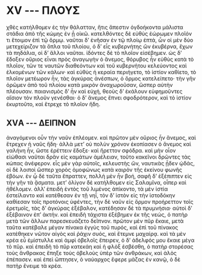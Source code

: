

# XV --- ΠΛΟΥΣ

χθὲς κατήλθομεν ἐς τὴν θάλατταν, ἥτις ἄπεστιν
ὀγδοήκοντα μάλιστα στάδια ἀπὸ τῆς κώμης ἐν ᾗ οἰκῶ.
κατελθόντες δὲ εὐθὺς ἑώρωμεν πλοῖόν τι ἕτοιμον ἐπὶ
τῷ ὅρμῳ. ναῦται δ’ ἐνῆσαν ἐν τῷ πλοίῳ ἑπτά, ὧν
οἱ μὲν δύο μετεχείριζον τὰ ὅπλα τοῦ πλοίου, ὁ δ’
εἷς κυβερνήτης ὢν ἐκυβέρνα, ἔχων τὰ πηδάλια, οἱ
δ’ ἄλλοι ναῦται. ἰδόντες δὲ τὸ πλοῖον εἰσέβημεν.
ὡς δ’ ἔδοξεν οὔριος εἶναι πρὸς ἀναγωγὴν ὁ ἄνεμος,
θόρυβος ἦν εὐθὺς κατὰ τὸ πλοῖον, τῶν τε ναυτῶν διαθεόντων
καὶ τοῦ κυβερνήτου κελεύοντος καὶ ἑλκομένων
τῶν κάλων· καὶ εὐθὺς ἡ κεραία περιήγετο, τὸ ἱστίον
καθίετο, τὸ πλοῖον μετέωρον ἦν, τὰς ἀγκύρας ἀνέσπων,
ὁ ὅρμος κατελείπετο· τὴν γῆν ὁρῶμεν ἀπὸ τοῦ πλοίου
κατὰ μικρὸν ἀναχωροῦσαν, ὥσπερ αὐτὴν πλέουσαν.
παιανισμὸς δ’ ἦν καὶ εὐχή, θεοὺς δ’ ἐκάλουν εὐφημοῦντες
αἴσιον τὸν πλοῦν γενέσθαι· ὁ δ’ ἄνεμος ἔπνει
σφοδρότερον, καὶ τὸ ἱστίον ἐκυρτοῦτο, καὶ ἔτρεχε τὸ
πλοῖον ἤδη.

## XVΑ --- ΔΕΙΠΝΟΝ

ἀναγόμενοι οὖν τὴν ναῦν ἐπλέομεν. καὶ πρῶτον
μὲν οὔριος ἦν ἄνεμος, καὶ ἔτρεχεν ἡ ναῦς ἤδη· ἀλλὰ
μετ’ οὐ πολὺν χρόνον ἐκοπίασεν ὁ ἄνεμος καὶ γαλήνη
ἦν, ὥστε ἐρέττειν ἔδοξε· καὶ ἤρεττον σφόδρα.
καὶ μὴν οἷον εἰώθασι ναῦται δρᾶν εἰς καμάτων
ἀμέλειαν, τοῦτο  κακεῖνοι δρῶντες τὰς κώπας ἀνέφερον.
εἷς μὲν γὰρ αὐτοῖς, κελευστὴς ὤν, ναυτικὰς ᾖδεν
ᾠδάς, οἱ δὲ λοιποὶ ὥσπερ χορὸς ὁμοφώνως κατὰ
καιρὸν τῆς ἐκείνου φωνῆς ἐβόων. ἐν ᾧ δὲ ταῦτα 
ἔπραττεν, πολλὴ μὲν ἦν βοή, σαφῆ δ’ ἐξέπιπτεν
εἰς τὴν γῆν τὰ ᾄσματα. μετ’ ὀλίγον δὲ κατήλθομεν
εἰς Σαλαμῖνα, οἷπερ καὶ ἠθέλομεν. ἀλλ’ ἐπειδὴ ἐντὸς
τοῦ λιμένος ἀπίκοντο, τὰ μὲν ἱστία ἐστείλαντο καὶ
κατέθεσαν ἐν τῇ νηΐ, τὸν δ’ ἱστὸν εἰς τὴν ἱστοδόκην
καθίεσαν τοῖς προτόνοις ὑφέντες, τὴν δὲ ναῦν εἰς ὅρμον
προήρεττον τοῖς ἐρετμοῖς, τὰς δ’ ἀγκύρας ἐξέβαλον,
κατέδησαν δὲ τὰ πρυμνήσια· αὐτοὶ δ’ ἐξέβαινον ἐπ’
ἀκτήν. καὶ ἐπειδὴ τάχιστα ἐξέβημεν ἐκ τῆς νεώς, ὁ
πατὴρ μετὰ τῶν ἄλλων παρεσκευάζετο δεῖπνον.
πρῶτον μὲν πῦρ ἔκαιε, μετὰ ταῦτα κατέβαλε μέγαν
πίνακα ἐγγὺς τοῦ πυρός, καὶ ἐπὶ τοῦ πίνακος κατέθηκεν
νῶτον αἰγὸς καὶ ῥάχιν συός, καὶ ἔτεμνε μαχαίρᾳ.
καὶ τὰ μὲν κρέα εὖ ἐμίστυλλε καὶ ἀμφὶ ὀβελοῖς
ἔπειρεν, ὁ δ’ ἀδελφός μου ἔκαιε μέγα τὸ πῦρ. καὶ
ἐπειδὴ τὸ πῦρ κατεκάη καὶ ἡ φλὸξ ἐσβέσθη, ὁ πατὴρ
στορέσας τοὺς ἄνθρακας ἔπηξε τοὺς ὀβελοὺς ὑπὲρ
τῶν ἀνθράκων, καὶ ἁλὸς ἐπέπασεν. καὶ ἐπεὶ ὤπτησεν,
ὁ ναύαρχος ἔφερε μάζας ἐν κανῷ, ὁ δὲ πατὴρ
ἔνειμε τὰ κρέα.

